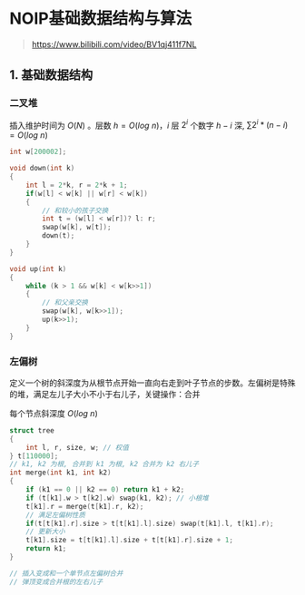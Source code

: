 # NOIP基础数据结构与算法

>   https://www.bilibili.com/video/BV1qj411f7NL

## 1. 基础数据结构

### 二叉堆

插入维护时间为 $O(N)$ 。层数 $h = O(log\ n)$，$i$ 层 $2^i$ 个数字 $h-i$ 深, $\sum 2^i * (n-i) = O(log \ n)$

```c++
int w[200002];

void down(int k)
{
    int l = 2*k, r = 2*k + 1;
    if(w[l] < w[k] || w[r] < w[k])
    {
        // 和较小的孩子交换
        int t = (w[l] < w[r])? l: r;
        swap(w[k], w[t]);
        down(t);
    } 
}

void up(int k)
{
    while (k > 1 && w[k] < w[k>>1])
    {
        // 和父亲交换
        swap(w[k], w[k>>1]);
        up(k>>1);
    }
}
```

### 左偏树

定义一个树的斜深度为从根节点开始一直向右走到叶子节点的步数。左偏树是特殊的堆，满足左儿子大小不小于右儿子，关键操作：合并

每个节点斜深度 $O(log\ n)$

```c++
struct tree
{
    int l, r, size, w; // 权值
} t[110000];
// k1, k2 为根, 合并到 k1 为根, k2 合并为 k2 右儿子
int merge(int k1, int k2)
{
    if (k1 == 0 || k2 == 0) return k1 + k2;
    if (t[k1].w > t[k2].w) swap(k1, k2); // 小根堆
    t[k1].r = merge(t[k1].r, k2);
    // 满足左偏树性质
    if(t[t[k1].r].size > t[t[k1].l].size) swap(t[k1].l, t[k1].r);
    // 更新大小
    t[k1].size = t[t[k1].l].size + t[t[k1].r].size + 1;
    return k1;
}

// 插入变成和一个单节点左偏树合并
// 弹顶变成合并根的左右儿子
```


